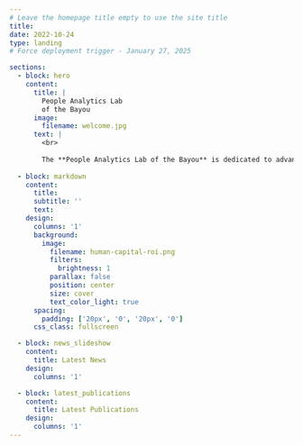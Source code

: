 ```yaml
---
# Leave the homepage title empty to use the site title
title:
date: 2022-10-24
type: landing
# Force deployment trigger - January 27, 2025

sections:
  - block: hero
    content:
      title: |
        People Analytics Lab
        of the Bayou
      image:
        filename: welcome.jpg
      text: |
        <br>
        
        The **People Analytics Lab of the Bayou** is dedicated to advancing research in organizational behavior, human resource management, and workplace analytics. We focus on understanding how people work, lead, and thrive in organizations.
  
  - block: markdown
    content:
      title:
      subtitle: ''
      text:
    design:
      columns: '1'
      background:
        image: 
          filename: human-capital-roi.png
          filters:
            brightness: 1
          parallax: false
          position: center
          size: cover
          text_color_light: true
      spacing:
        padding: ['20px', '0', '20px', '0']
      css_class: fullscreen

  - block: news_slideshow
    content:
      title: Latest News
    design:
      columns: '1'

  - block: latest_publications
    content:
      title: Latest Publications
    design:
      columns: '1'
---
```

